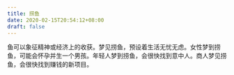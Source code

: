 ```yaml
---
title: 捞鱼
date: 2020-02-15T20:54:12+08:00
draft: false
---
```


鱼可以象征精神或经济上的收获。梦见捞鱼，预设着生活无忧无虑。女性梦到捞鱼，可能会怀孕并生一个男孩。年轻人梦到捞鱼，会很快找到意中人。商人梦见捞鱼，会很快找到赚钱的新项目。